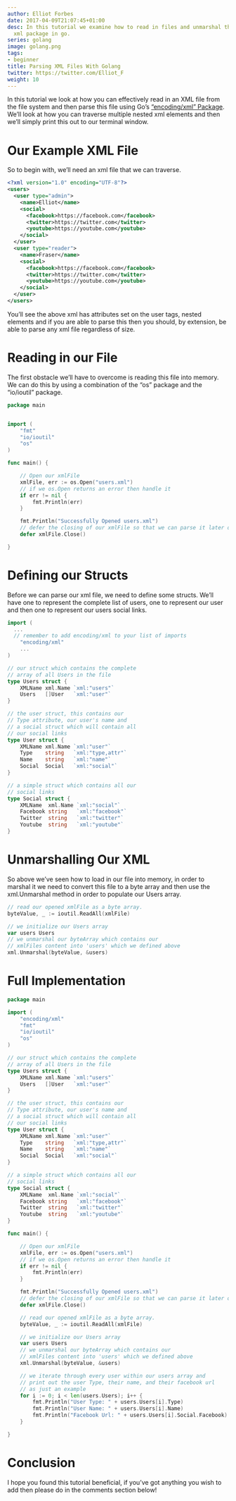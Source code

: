 ```yaml
---
author: Elliot Forbes
date: 2017-04-09T21:07:45+01:00
desc: In this tutorial we examine how to read in files and unmarshal them using the
  xml package in go.
series: golang
image: golang.png
tags:
- beginner
title: Parsing XML Files With Golang
twitter: https://twitter.com/Elliot_F
weight: 10
---
```


In this tutorial we look at how you can effectively read in an XML file from the file system and then parse this file using Go’s [“encoding/xml” Package](https://golang.org/pkg/encoding/xml/). We’ll look at how you can traverse multiple nested xml elements and then we’ll simply print this out to our terminal window.

# Our Example XML File

So to begin with, we’ll need an xml file that we can traverse.

```xml
<?xml version="1.0" encoding="UTF-8"?>
<users>
  <user type="admin">
    <name>Elliot</name>
    <social>
      <facebook>https://facebook.com</facebook>
      <twitter>https://twitter.com</twitter>
      <youtube>https://youtube.com</youtube>
    </social>
  </user>  
  <user type="reader">
    <name>Fraser</name>
    <social>
      <facebook>https://facebook.com</facebook>
      <twitter>https://twitter.com</twitter>
      <youtube>https://youtube.com</youtube>
    </social>
  </user>  
</users>
```


You’ll see the above xml has attributes set on the user tags, nested elements and if you are able to parse this then you should, by extension, be able to parse any xml file regardless of size.

# Reading in our File

The first obstacle we’ll have to overcome is reading this file into memory. We can do this by using a combination of the “os” package and the “io/ioutil” package. 

```go
package main


import (
	"fmt"
	"io/ioutil"
	"os"
)

func main() {

	// Open our xmlFile
	xmlFile, err := os.Open("users.xml")
	// if we os.Open returns an error then handle it
	if err != nil {
		fmt.Println(err)
	}

	fmt.Println("Successfully Opened users.xml")
	// defer the closing of our xmlFile so that we can parse it later on
	defer xmlFile.Close()

}
```

# Defining our Structs

Before we can parse our xml file, we need to define some structs. We’ll have one to represent the complete list of users, one to represent our user and then one to represent our users social links.

```go
import (
  ... 
  // remember to add encoding/xml to your list of imports
	"encoding/xml"
	...
)

// our struct which contains the complete
// array of all Users in the file
type Users struct {
	XMLName xml.Name `xml:"users"`
	Users   []User   `xml:"user"`
}

// the user struct, this contains our
// Type attribute, our user's name and
// a social struct which will contain all
// our social links
type User struct {
	XMLName xml.Name `xml:"user"`
	Type    string   `xml:"type,attr"`
	Name    string   `xml:"name"`
	Social  Social   `xml:"social"`
}

// a simple struct which contains all our
// social links
type Social struct {
	XMLName  xml.Name `xml:"social"`
	Facebook string   `xml:"facebook"`
	Twitter  string   `xml:"twitter"`
	Youtube  string   `xml:"youtube"`
}
```

# Unmarshalling Our XML

So above we’ve seen how to load in our file into memory, in order to marshal it we need to convert this file to a byte array and then use the xml.Unmarshal method in order to populate our Users array.

```go
// read our opened xmlFile as a byte array.
byteValue, _ := ioutil.ReadAll(xmlFile)

// we initialize our Users array
var users Users
// we unmarshal our byteArray which contains our
// xmlFiles content into 'users' which we defined above
xml.Unmarshal(byteValue, &users)
```

# Full Implementation

```go
package main

import (
	"encoding/xml"
	"fmt"
	"io/ioutil"
	"os"
)

// our struct which contains the complete
// array of all Users in the file
type Users struct {
	XMLName xml.Name `xml:"users"`
	Users   []User   `xml:"user"`
}

// the user struct, this contains our
// Type attribute, our user's name and
// a social struct which will contain all
// our social links
type User struct {
	XMLName xml.Name `xml:"user"`
	Type    string   `xml:"type,attr"`
	Name    string   `xml:"name"`
	Social  Social   `xml:"social"`
}

// a simple struct which contains all our
// social links
type Social struct {
	XMLName  xml.Name `xml:"social"`
	Facebook string   `xml:"facebook"`
	Twitter  string   `xml:"twitter"`
	Youtube  string   `xml:"youtube"`
}

func main() {

	// Open our xmlFile
	xmlFile, err := os.Open("users.xml")
	// if we os.Open returns an error then handle it
	if err != nil {
		fmt.Println(err)
	}

	fmt.Println("Successfully Opened users.xml")
	// defer the closing of our xmlFile so that we can parse it later on
	defer xmlFile.Close()

	// read our opened xmlFile as a byte array.
	byteValue, _ := ioutil.ReadAll(xmlFile)

	// we initialize our Users array
	var users Users
	// we unmarshal our byteArray which contains our
	// xmlFiles content into 'users' which we defined above
	xml.Unmarshal(byteValue, &users)

	// we iterate through every user within our users array and
	// print out the user Type, their name, and their facebook url
	// as just an example
	for i := 0; i < len(users.Users); i++ {
		fmt.Println("User Type: " + users.Users[i].Type)
		fmt.Println("User Name: " + users.Users[i].Name)
		fmt.Println("Facebook Url: " + users.Users[i].Social.Facebook)
	}

}
```

# Conclusion

I hope you found this tutorial beneficial, if you’ve got anything you wish to add then please do in the comments section below!
